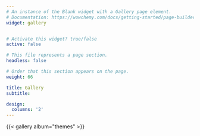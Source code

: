 ```yaml
---
# An instance of the Blank widget with a Gallery page element.
# Documentation: https://wowchemy.com/docs/getting-started/page-builder/
widget: gallery


# Activate this widget? true/false
active: false

# This file represents a page section.
headless: false

# Order that this section appears on the page.
weight: 66

title: Gallery
subtitle:

design:
  columns: '2'
---
```


{{< gallery album="themes" >}}
